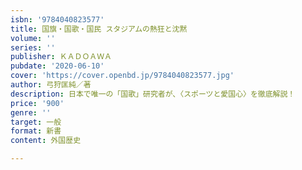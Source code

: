 ```yaml
---
isbn: '9784040823577'
title: 国旗・国歌・国民 スタジアムの熱狂と沈黙
volume: ''
series: ''
publisher: ＫＡＤＯＡＷＡ
pubdate: '2020-06-10'
cover: 'https://cover.openbd.jp/9784040823577.jpg'
author: 弓狩匡純／著
description: 日本で唯一の「国歌」研究者が、〈スポーツと愛国心〉を徹底解説！
price: '900'
genre: ''
target: 一般
format: 新書
content: 外国歴史

---
```

